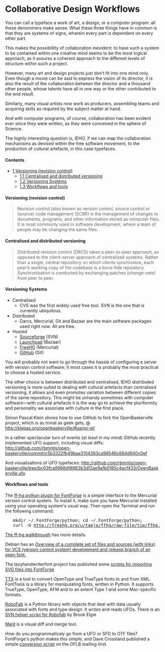 <h1>Collaborative Design Workflows</h1>

<p>You can call a typeface a work of art, a design, or a computer program: all these denominers make sense. What these three things have in common is that they are systems of signs, wherein every part is dependent on every other part.
</p><p>This makes the possibillity of collaboration inevident; to have such a system to be contained within one creative mind seems to be the most logical approach, as it assures a coherent approach to the different levels of structure within such a project.
</p><p>However, many art and design projects just don’t fit into one mind only. Even though a movie can be said to express the vision of its director, it is also the result of the collaboration between the director and a thousand other people, whose talents have all in one way or the other contributed to the end result.
</p><p>Similarly, many visual artists now work as producers, assembling teams and acquiring skills as required by the subject matter at hand.
</p><p>And with computer programs, of course, collaboration has been evident ever since they were written, as they were conceived in the sphere of Science.
</p><p>The highly interesting question is, IEHO, if we can map the collaboration mechanisms as devised within the free software movement, to the production of cultural artefacts, in this case typefaces.
</p>
<h4> Contents </h4> 
<p>
<ul>
<li class="toclevel-2"><a href="#Versioning_.28revision_control.29"><span class="tocnumber">1</span> <span class="toctext">Versioning (revision control)</span></a>
<ul>
<li class="toclevel-2"><a href="#Centralised_and_distributed_versioning"><span class="tocnumber">1.1</span> <span class="toctext">Centralised and distributed versioning</span></a></li>
<li class="toclevel-2"><a href="#Versioning_Systems"><span class="tocnumber">1.2</span> <span class="toctext">Versioning Systems</span></a></li>
<li class="toclevel-2"><a href="#Workflows_and_tools"><span class="tocnumber">1.3</span> <span class="toctext">Workflows and tools</span></a></li>
</ul>
</li>
</ul>
</td></tr></tbody></table><script type="text/javascript"> if (window.showTocToggle) { var tocShowText = "show"; var tocHideText = "hide"; showTocToggle(); } </script>
<a id="Versioning_.28revision_control.29" name="Versioning_.28revision_control.29"></a><h4> Versioning (revision control) </h4>
<blockquote>
Revision control (also known as version control, source control or (source) code management (SCM)) is the management of changes to documents, programs, and other information stored as computer files. It is most commonly used in software development, where a team of people may be changing the same files.
</blockquote>
<h4> Centralised and distributed versioning </h4>
<blockquote>
Distributed revision control (DRCS) takes a peer-to-peer approach, as opposed to the client-server approach of centralized systems. Rather than a single, central repository on which clients synchronize, each peer’s working copy of the codebase is a bona-fide repository. Synchronization is conducted by exchanging patches (change-sets) from peer to peer.
</blockquote>
<h4> Versioning Systems </h4>
<ul><li> Centralised
<ul><li> CVS was the first widely used free tool. SVN is the one that is currently ubiquitous.
</li></ul>
</li><li> Distributed
<ul><li> Darcs, Mercurial, Git and Bazaar are the main software packages used right now. All are free.
</li></ul>
</li><li> Hosted
<ul><li> <a title="http://sourceforge.net" class="external text" href="http://sourceforge.net">Sourceforge</a> (SVN)
</li><li> <a title="https://launchpad.net/" class="external text" href="https://launchpad.net/">Launchpad</a> (Bazaar)
</li><li> <a title="http://freehg.org/" class="external text" href="http://freehg.org/">FreeHG</a> (Mercurial)
</li><li> <a title="http://github.com/" class="external text" href="http://github.com/">GitHub</a> (Git)
</li></ul>
</li></ul>
<p>You will probably not want to go through the hassle of configuring a server with version control software; it most cases it is probably the most practical to choose a hosted service.
</p><p>The other choice is between distributed and centralised, IEHO distributed versioning is more suited to dealing with cultural artefacts than centralised versioning; it allows and even promotes variation between different copies of the same repository. This might be unhandy sometimes with computer software—with cultural artefacts it is the way go to achieve the pluriformity and personality we associate with culture in the first place.
</p><p>Simon Pascal Klein shows how to use GitHub to fork the OpenBaskerville project, which is as trivial as geek gets, @ <a title="http://klepas.org/openbaskerville/#using-git" class="external free" href="http://klepas.org/openbaskerville/#using-git">http://klepas.org/openbaskerville/#using-git</a>
</p><p>In a rather spectacular turn of events (at least in my mind) GitHub recently implemented UFO support, including visual diffs: <a title="http://github.com/rbmntjs/open-baskerville/commit/c5b3322fb49baa3104363ca98546c684d940c0ef" class="external free" href="http://github.com/rbmntjs/open-baskerville/commit/c5b3322fb49baa3104363ca98546c684d940c0ef">http://github.com/rbmntjs/open-baskerville/commit/c5b3322fb49baa3104363ca98546c684d940c0ef</a>
</p><p>And visualisations of UFO typefaces:
<a title="http://github.com/rbmntjs/open-baskerville/tree/bc03fca9968df8683b3df2ae9afb0185c4acf433/OpenBaskerville.ufo" class="external free" href="http://github.com/rbmntjs/open-baskerville/tree/bc03fca9968df8683b3df2ae9afb0185c4acf433/OpenBaskerville.ufo">http://github.com/rbmntjs/open-baskerville/tree/bc03fca9968df8683b3df2ae9afb0185c4acf433/OpenBaskerville.ufo</a>
</p><p>
</p>
<h4> Workflows and tools </h4>
<p>The <a title="http://freehg.org/u/taejo/ffhg/" class="external text" href="http://freehg.org/u/taejo/ffhg/">ff-hg python plugin for FontForge</a> is a simple interface to the Mercurial version control system. To install it, make sure you have Mercurial installed using your operating system's usual way. Then open the Terminal and run the following command:
</p>
<pre>   mkdir ~/.FontForge/python; cd ~/.FontForge/python; 
   curl -O <a title="http://freehg.org/u/taejo/ffhg/raw-file/tip/ffhg.py" class="external free" href="http://freehg.org/u/taejo/ffhg/raw-file/tip/ffhg.py">http://freehg.org/u/taejo/ffhg/raw-file/tip/ffhg.py</a>
</pre>
<p><a title="http://freehg.org/u/taejo/ffhg/raw-file/tip/docs/walkthru.html" class="external text" href="http://freehg.org/u/taejo/ffhg/raw-file/tip/docs/walkthru.html">The ff-hg walkthrough</a> has more details.
</p><p>Debian has an <a title="http://svn.debian.org/wsvn/pkg-fonts/foo-open-font-sources/" class="external text" href="http://svn.debian.org/wsvn/pkg-fonts/foo-open-font-sources/">Overview of a complete set of files and sources (with links) for VCS (version control system) development and release branch of an open font.</a>
</p><p>The lazyhandwriterfont project has published some <a title="http://bazaar.launchpad.net/~gryc-ueusp/lazyhandwriterfont/main/files/head%3A/scripts/" class="external text" href="http://bazaar.launchpad.net/~gryc-ueusp/lazyhandwriterfont/main/files/head%3A/scripts/">scripts for importing SVG files into FontForge</a>
</p><p><a title="http://sourceforge.net/projects/fonttools/" class="external text" href="http://sourceforge.net/projects/fonttools/">TTX</a> is a tool to convert OpenType and TrueType fonts to and from XML. FontTools is a library for manipulating fonts, written in Python. It supports TrueType, OpenType, AFM and to an extent Type 1 and some Mac-specific formats.
</p><p><a title="http://robofab.org/" class="external text" href="http://robofab.org/">RoboFab</a> is a Python library with objects that deal with data usually associated with fonts and type design. It writes and reads UFOs. There is an <a title="http://www.lowest-common-denominator.com/2007/03/svn_helper_script_for_robobab.php" class="external text" href="http://www.lowest-common-denominator.com/2007/03/svn_helper_script_for_robobab.php">SVN helper script for Robofab</a> by Brook Elgie
</p><p><a title="http://meld.sourceforge.net" class="external text" href="http://meld.sourceforge.net">Meld</a> is a visual diff and merge tool. 
</p><p>How do you programmaticaly go from a UFO or SFD to OTF files? FontForge's python makes this simple, and Dave Crossland published a simple <a title="http://article.gmane.org/gmane.comp.freedesktop.fonts/1741" class="external text" href="http://article.gmane.org/gmane.comp.freedesktop.fonts/1741">conversion script</a> on the OFLB mailing linst.
</p>